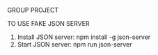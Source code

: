 GROUP PROJECT

TO USE FAKE JSON SERVER
1. Install JSON server: npm install -g json-server
2. Start JSON server: npm run json-server

